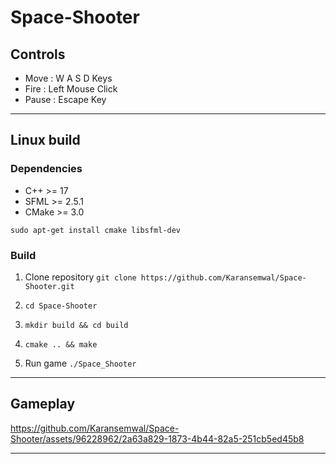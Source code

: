 # Space-Shooter

## Controls
- Move  : W A S D Keys
- Fire  : Left Mouse Click
- Pause : Escape Key

---

## Linux build

### Dependencies
- C++ >= 17
- SFML  >= 2.5.1
- CMake >= 3.0

```
sudo apt-get install cmake libsfml-dev
```
### Build

1. Clone repository  `git clone https://github.com/Karansemwal/Space-Shooter.git`

2. `cd Space-Shooter`

3. `mkdir build && cd build`

4. `cmake .. && make`

5. Run game  `./Space_Shooter`

---


## Gameplay


https://github.com/Karansemwal/Space-Shooter/assets/96228962/2a63a829-1873-4b44-82a5-251cb5ed45b8


---
